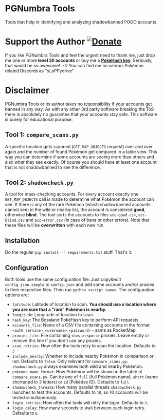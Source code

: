 # PGNumbra Tools
Tools that help in identifying and analyzing shadowbanned POGO accounts.

# Support the Author [![Donate](https://img.shields.io/badge/Donate-PayPal-green.svg)](https://www.paypal.me/slop)
If you like PGNumbra Tools and feel the urgent need to thank me, just drop me one or more **level 30 accounts** or buy me a **[PokeHash key](https://talk.pogodev.org/d/51-api-hashing-service-by-pokefarmer)**. Seriously, that would be so awesome! :-D You can find me on various Pokémon related Discords as "sLoPPydrive".

# Disclaimer
PGNumbra Tools or its author takes no responsibility if your accounts get banned in any way. As with any other 3rd party software breaking the ToS there is absolutely no guarantee that your accounts stay safe. This software is purely for educational purpose.

## Tool 1: `compare_scans.py`

A specific location gets scanned (`GET_MAP_OBJECTS` request) over and over again and the number of found Pokémon get compared in a table view. This way you can determine if some accounts are seeing more than others and also *what* they see exactly. Of course you should have at least one account that is not shadowbanned to see the difference.

## Tool 2: `shadowcheck.py`

A tool for mass-checking accounts. For every account exactly one `GET_MAP_OBJECTS` call is made to determine what Pokémon the account can see. If there is any of the rare Pokémon (which shadowbanned accounts cannot see) in the wild or nearby list, the account is considered **good**, otherwise **blind**. The tool sorts the accounts to files `acc-good.csv`, `acc-blind.csv` and `acc-error.csv` (in case of bans or other errors). Note that these files will be **overwritten** with each new run.

## Installation
Do the regular `pip install -r requirements.txt` stuff. That's it.

## Configuration
Both tools use the same configuration file. Just copy&edit `config.json.sample` to `config.json` and add some accounts and/or proxies to their respective files. Then run `python <script name>`. The configuration options are:

* `latitude`: Latitude of location to scan. **You should use a location where you are sure that a "rare" Pokémon is nearby.**
* `longitude`: Longitude of location to scan.
* `hash_key`: The Bossland PokéHash key to perform API requests.
* `accounts_file`: Name of a CSV file containing accounts in the format `<auth service>,<username>,<password>` - same as RocketMap
* `proxies_file`: File containing `<host>:<port>` proxies. Leave empty or remove this line if you don't use any proxies.
* `scan_retries`: How often the tools retry to scan the location. Defaults to `3`
* `include_nearby`: Whether to include nearby Pokémon in comparison or not. Defaults to `false`. Only relevant for `compare_scans.py`. `shadowcheck.py` always examines both wild and nearby Pokémon.
* `pokemon_name_format`: How Pokémon will be shown in the table of `compare_scans.py`. Can be one of `full` (full Pokémon name), `short` (name shortened to 3 letters) or `id` (Pokédex ID). Defaults to `full`
* `shadowcheck_threads`: How many parallel threads `shadowcheck.py` launches to test the accounts. Defaults to `10`, so 10 accounts will be tested simultaneously.
* `login_retries`: How often the tools will retry the login. Defaults to `3`.
* `login_delay`: How many seconds to wait between each login retry. Defaults to `6`.
